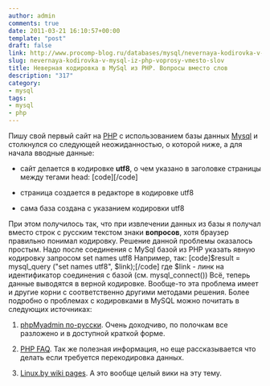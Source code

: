 ```yaml
---
author: admin
comments: true
date: 2011-03-21 16:10:57+00:00
template: "post"
draft: false
link: http://www.procomp-blog.ru/databases/mysql/nevernaya-kodirovka-v-mysql-iz-php-voprosy-vmesto-slov/
slug: nevernaya-kodirovka-v-mysql-iz-php-voprosy-vmesto-slov
title: Неверная кодировка в MySql из PHP. Вопросы вместо слов
description: "317"
category:
- mysql
tags:
- mysql
- php
---
```


Пишу свой первый сайт на [PHP](http://www.php.net/) с использованием базы данных [Mysql](http://ru.wikipedia.org/wiki/MySQL) и столкнулся со следующей неожиданностью, о которой ниже, а для начала вводные данные:



	
  * сайт делается в кодировке **utf8**, о чем указано в заголовке страницы между тегами head:
[code]<meta http-equiv="content-type" content="text/html; charset=utf-8">[/code]

	
  * страница создается в редакторе в кодировке utf8

	
  * сама база создана с указанием кодировки utf8


При этом получилось так, что при извлечении данных из базы я получал вместо строк с русским текстом знаки **вопросов**, хотя браузер правильно понимал кодировку. 
Решение данной проблемы оказалось простым. Надо после соединения с MySql базой из PHP указать явную кодировку запросом set names utf8 
Например, так:
[code]$result = mysql_query ("set names utf8", $link);[/code] 
где $link - линк на идентификатор соединения с базой (см. mysql_connect())
Всё, теперь данные выводятся в верной кодировке. 
Вообще-то эта проблема имеет и другие корни с соответственно другими методами решения. Более подробно о проблемах с кодировками в MySQL можно почитать в следующих источниках:




	
  1. [phpMyadmin по-русски](http://php-myadmin.ru/learning/mysql-cir.html). Очень доходчиво, по полочкам все разложено и в доступной краткой форме.

	
  2. [PHP FAQ](http://www.phpfaq.ru/charset). Так же полезная информация, но еще рассказывается что делать если требуется перекодировка данных.

	
  3. [Linux.by wiki pages](http://www.linux.by/wiki/index.php/FAQ_PHP_MySQL_charset). А это вообще целый вики на эту тему.


